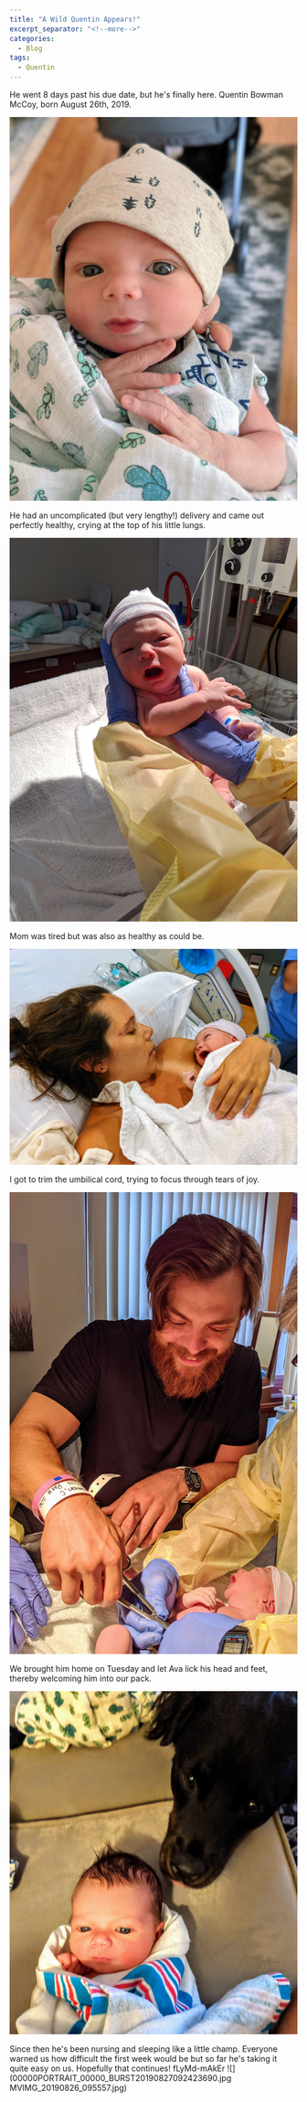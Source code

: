 ```yaml
---
title: "A Wild Quentin Appears!"
excerpt_separator: "<!--more-->"
categories:
  - Blog
tags:
  - Quentin
---
```


He went 8 days past his due date, but he's finally here. Quentin Bowman McCoy, born August 26th, 2019.

![Cute Quentin!](/assets/images/00100lPORTRAIT_00100_BURST20190828103130836_COVER.jpg)

He had an uncomplicated (but very lengthy!) delivery and came out perfectly healthy, crying at the top of his little lungs.

![](/assets/images/MVIMG_20190826_071830.jpg)

Mom was tired but was also as healthy as could be.

![](/assets/images/MVIMG_20190826_071958.jpg)

I got to trim the umbilical cord, trying to focus through tears of joy.

![](/assets/images/MVIMG_20190826_071851.jpg)

We brought him home on Tuesday and let Ava lick his head and feet, thereby welcoming him into our pack.

![](/assets/images/MVIMG_20190827_192454.jpg)

Since then he's been nursing and sleeping like a little champ. Everyone warned us how difficult the first week would be but so far he's taking it quite easy on us. Hopefully that continues!
fLyMd-mAkEr
![](00000PORTRAIT_00000_BURST20190827092423690.jpg
MVIMG_20190826_095557.jpg)
